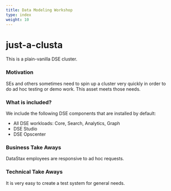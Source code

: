 ```yaml
---
title: Data Modeling Workshop 
type: index
weight: 10
---
```


# just-a-clusta
This is a plain-vanilla DSE cluster.

### Motivation

SEs and others sometimes need to spin up a cluster very quickly in order to do ad hoc testing or demo work.  This asset meets those needs.

### What is included?

We include the following DSE components that are installed by default:

* All DSE workloads: Core, Search, Analytics, Graph
* DSE Studio
* DSE Opscenter

### Business Take Aways

DataStax employees are responsive to ad hoc requests.  

### Technical Take Aways

It is very easy to create a test system for general needs.
